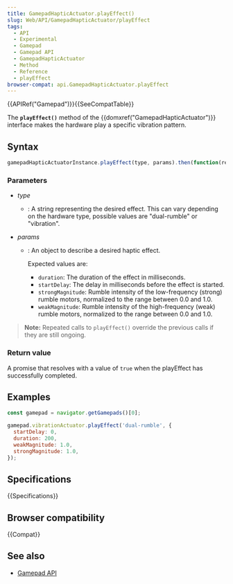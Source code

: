 ```yaml
---
title: GamepadHapticActuator.playEffect()
slug: Web/API/GamepadHapticActuator/playEffect
tags:
  - API
  - Experimental
  - Gamepad
  - Gamepad API
  - GamepadHapticActuator
  - Method
  - Reference
  - playEffect
browser-compat: api.GamepadHapticActuator.playEffect
---
```

{{APIRef("Gamepad")}}{{SeeCompatTable}}

The **`playEffect()`** method of the {{domxref("GamepadHapticActuator")}} interface makes the hardware play a specific vibration pattern.

## Syntax

```js
gamepadHapticActuatorInstance.playEffect(type, params).then(function(result) { /* ... */ });
```

### Parameters

- _type_
  - : A string representing the desired effect. This can vary depending on the hardware type, possible values are "dual-rumble" or "vibration".

- _params_

  - : An object to describe a desired haptic effect.

    Expected values are:

    - `duration`: The duration of the effect in milliseconds.
    - `startDelay`: The delay in milliseconds before the effect is started.
    - `strongMagnitude`: Rumble intensity of the low-frequency (strong) rumble motors, normalized to the range between 0.0 and 1.0.
    - `weakMagnitude`: Rumble intensity of the high-frequency (weak) rumble motors, normalized to the range between 0.0 and 1.0.

> **Note:** Repeated calls to `playEffect()` override the previous calls if they are still ongoing.

### Return value

A promise that resolves with a value of `true` when the playEffect has successfully completed.

## Examples

```js
const gamepad = navigator.getGamepads()[0];

gamepad.vibrationActuator.playEffect('dual-rumble', {
  startDelay: 0,
  duration: 200,
  weakMagnitude: 1.0,
  strongMagnitude: 1.0,
});
```

## Specifications

{{Specifications}}

## Browser compatibility

{{Compat}}

## See also

- [Gamepad API](/en-US/docs/Web/API/Gamepad_API)
